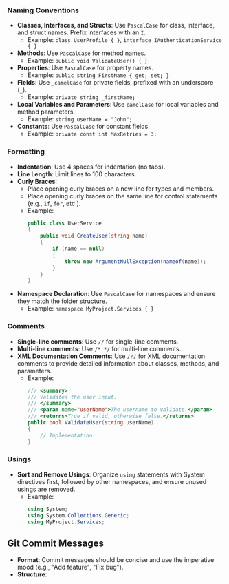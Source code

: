 ### Naming Conventions
- **Classes, Interfaces, and Structs**: Use `PascalCase` for class, interface, and struct names. Prefix interfaces with an `I`.
  - Example: `class UserProfile { }`, `interface IAuthenticationService { }`
- **Methods**: Use `PascalCase` for method names.
  - Example: `public void ValidateUser() { }`
- **Properties**: Use `PascalCase` for property names.
  - Example: `public string FirstName { get; set; }`
- **Fields**: Use `_camelCase` for private fields, prefixed with an underscore (`_`).
  - Example: `private string _firstName;`
- **Local Variables and Parameters**: Use `camelCase` for local variables and method parameters.
  - Example: `string userName = "John";`
- **Constants**: Use `PascalCase` for constant fields.
  - Example: `private const int MaxRetries = 3;`

### Formatting
- **Indentation**: Use 4 spaces for indentation (no tabs).
- **Line Length**: Limit lines to 100 characters.
- **Curly Braces**: 
  - Place opening curly braces on a new line for types and members.
  - Place opening curly braces on the same line for control statements (e.g., `if`, `for`, etc.).
  - Example:
    ```csharp
    public class UserService
    {
        public void CreateUser(string name)
        {
            if (name == null)
            {
                throw new ArgumentNullException(nameof(name));
            }
        }
    }
    ```
- **Namespace Declaration**: Use `PascalCase` for namespaces and ensure they match the folder structure.
  - Example: `namespace MyProject.Services { }`

### Comments
- **Single-line comments**: Use `//` for single-line comments.
- **Multi-line comments**: Use `/* */` for multi-line comments.
- **XML Documentation Comments**: Use `///` for XML documentation comments to provide detailed information about classes, methods, and parameters.
  - Example:
    ```csharp
    /// <summary>
    /// Validates the user input.
    /// </summary>
    /// <param name="userName">The username to validate.</param>
    /// <returns>True if valid, otherwise false.</returns>
    public bool ValidateUser(string userName)
    {
        // Implementation
    }
    ```

### Usings
- **Sort and Remove Usings**: Organize `using` statements with System directives first, followed by other namespaces, and ensure unused usings are removed.
  - Example:
    ```csharp
    using System;
    using System.Collections.Generic;
    using MyProject.Services;
    ```

## Git Commit Messages
- **Format**: Commit messages should be concise and use the imperative mood (e.g., "Add feature", "Fix bug").
- **Structure**:
